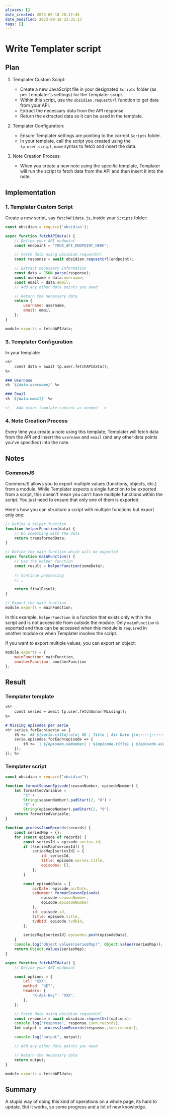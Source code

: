 ```yaml
---
aliases: []
date_created: 2023-09-18 20:17:45
date_modified: 2023-09-18 23:31:13
tags: []
---
```


# Write Templater script

## Plan

1. Templater Custom Script:
	 - Create a new JavaScript file in your designated `Scripts` folder (as per Templater's settings) for the Templater script.
	 - Within this script, use the `obsidian.requestUrl` function to get data from your API.
	 - Extract the necessary data from the API response.
	 - Return the extracted data so it can be used in the template.

1. Templater Configuration:
	 - Ensure Templater settings are pointing to the correct `Scripts` folder.
	 - In your template, call the script you created using the `tp.user.script_name` syntax to fetch and insert the data.

1. Note Creation Process:
	 - When you create a new note using the specific template, Templater will run the script to fetch data from the API and then insert it into the note.

## Implementation

### 1. Templater Custom Script

Create a new script, say `fetchAPIdata.js`, inside your `Scripts` folder:

```javascript
const obsidian = require('obsidian');

async function fetchAPIdata() {
    // Define your API endpoint
    const endpoint = "YOUR_API_ENDPOINT_HERE";

    // Fetch data using obsidian.requestUrl
    const response = await obsidian.requestUrl(endpoint);

    // Extract necessary information
    const data = JSON.parse(response);
    const username = data.username;
    const email = data.email;
    // Add any other data points you need

    // Return the necessary data
    return {
        username: username,
        email: email
    };
}

module.exports = fetchAPIdata;
```

### 3. Templater Configuration

In your template:

```markdown
<%* 
    const data = await tp.user.fetchAPIdata();
%>

### Username
<% `${data.username}` %>

### Email
<% `${data.email}` %>

<!-- Add other template content as needed -->
```

### 4. Note Creation Process

Every time you create a note using this template, Templater will fetch data from the API and insert the `username` and `email` (and any other data points you've specified) into the note.

## Notes

### CommonJS

CommonJS allows you to export multiple values (functions, objects, etc.) from a module. While Templater expects a single function to be exported from a script, this doesn't mean you can't have multiple functions within the script. You just need to ensure that only one of them is exported.

Here's how you can structure a script with multiple functions but export only one:

```javascript
// Define a helper function
function helperFunction(data) {
    // Do something with the data
    return transformedData;
}

// Define the main function which will be exported
async function mainFunction() {
    // Use the helper function
    const result = helperFunction(someData);
    
    // Continue processing
    // …

    return finalResult;
}

// Export the main function
module.exports = mainFunction;
```

In this example, `helperFunction` is a function that exists only within the script and is not accessible from outside the module. Only `mainFunction` is exported and thus can be accessed when this module is `require`d in another module or when Templater invokes the script.

If you want to export multiple values, you can export an object:

```javascript
module.exports = {
    mainFunction: mainFunction,
    anotherFunction: anotherFunction
};
```

## Result

### Templater template

```markdown
<%* 
    const series = await tp.user.fetchSonarrMissing();
%>

# Missing episodes per serie
<%* series.forEach(serie => { 
    tR += `## ${serie.title}\n\n| SE | Title | Air Date |\n|----|-------|----------|--------|\n`;
    serie.episodes.forEach(episode => { 
        tR += `| ${episode.seNumber} | ${episode.title} | ${episode.airDate} |\n`;
    });
}); %>
```

### Templater script

```javascript
const obsidian = require("obsidian");

function formatSeasonEpisode(seasonNumber, episodeNumber) {
	let formattedVariable =
		"S" +
		String(seasonNumber).padStart(2, "0") +
		"E" +
		String(episodeNumber).padStart(2, "0");
	return formattedVariable;
}

function processJsonRecords(records) {
	const seriesMap = {};
	for (const episode of records) {
		const seriesId = episode.series.id;
		if (!seriesMap[seriesId]) {
			seriesMap[seriesId] = {
				id: seriesId,
				title: episode.series.title,
				episodes: [],
			};
		}

		const episodeData = {
			airDate: episode.airDate,
			seNumber: formatSeasonEpisode(
				episode.seasonNumber,
				episode.episodeNumber
			),
			id: episode.id,
			title: episode.title,
			tvdbId: episode.tvdbId,
		};

		seriesMap[seriesId].episodes.push(episodeData);
	}
	console.log("Object.values(seriesMap)", Object.values(seriesMap));
	return Object.values(seriesMap);
}

async function fetchAPIdata() {
	// Define your API endpoint

	const options = {
		url: "XXX",
		method: "GET",
		headers: {
			"X-Api-Key": "XXX",
		},
	};

	// Fetch data using obsidian.requestUrl
	const response = await obsidian.requestUrl(options);
	console.log("response", response.json.records);
	let output = processJsonRecords(response.json.records);

	console.log("output", output);

	// Add any other data points you need

	// Return the necessary data
	return output;
}

module.exports = fetchAPIdata;

```

## Summary

A stupid way of doing this kind of operations on a whole page, its hard to update. But it works, so some progress and a lot of new knowledge.

